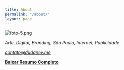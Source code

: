 ```yaml
---
title: About
permalink: "/about/"
layout: page
---
```


![foto-5.png](/uploads/foto-5.png)

*Arte, Digital, Branding, São Paulo, Internet, Publicidade*

*contato@dudanev.me*

[**Baixar Resumo Completo**](http://bit.ly/2xMQZjN)

